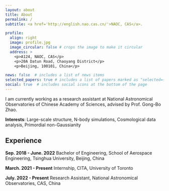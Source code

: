 ```yaml
---
layout: about
title: About
permalink: /
subtitle: <a href='http://english.nao.cas.cn/'>NAOC, CAS</a>.

profile:
  align: right
  image: profile.jpg
  image_circular: false # crops the image to make it circular
  address: >
    <p>A124, NAOC, CAS</p>
    <p>20A Datun Road, Chaoyang District</p>
    <p>Beijing, 100101, China</p>

news: false  # includes a list of news items
selected_papers: true # includes a list of papers marked as "selected={true}"
social: true  # includes social icons at the bottom of the page
---
```


I am currently working as a research assistant at National Astronomical Observatories of Chinese Academy of Sciences, advised by Prof. Gong-Bo Zhao.

**Interests**: Large-scale structure, N-body simulations, Cosmological data analysis, Primordial non-Gaussianity

## Experience
**Sep. 2018 - June. 2022** Bachelor of Engineering, School of Aerospace Engineering, Tsinghua University, Beijing, China

**March. 2021 - Present** Internship, CITA, University of Toronto

**July. 2022 - Present** Research Assistant, National Astronomical Observatories, CAS, China

